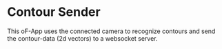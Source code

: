 # Contour Sender
This oF-App uses the connected camera to recognize contours and send the contour-data (2d vectors) to a websocket server.
